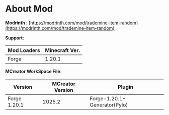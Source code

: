 # About Mod

**Modrinth** : [https://modrinth.com/mod/trademine-item-random](https://modrinth.com/mod/trademine-item-random)

**Support**:

|Mod Loaders  |Minecraft Ver.   |
|-------------|-----------------|
|Forge        |1.20.1           |

́**MCreator WorkSpace File**:

|Version           |MCreator Version |Plugin                      |
|------------------|-----------------|----------------------------|
|Forge 1.20.1      |2025.2           |Forge-1.20.1-Generator(Pylo)|

